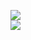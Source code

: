 [![](https://img.shields.io/badge/Made%20With-Github%20Spray-lightgrey.svg?style=for-the-badge&logo=github)](https://github.com/Annihil/github-spray#393)  
[![](https://i.imgur.com/2DrTn0Z.gif)](https://github.com/Annihil/github-spray)